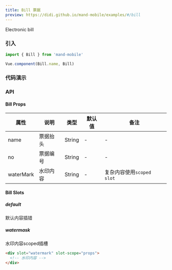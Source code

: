 ```yaml
---
title: Bill 票据
preview: https://didi.github.io/mand-mobile/examples/#/bill
---
```


Electronic bill

### 引入

```javascript
import { Bill } from 'mand-mobile'

Vue.component(Bill.name, Bill)
```

### 代码演示
<!-- DEMO -->

### API

#### Bill Props
|属性 | 说明 | 类型 | 默认值 | 备注 |
|----|-----|------|------ |------|
|name|票据抬头|String|-|-|
|no|票据编号|String|-|-|
|waterMark|水印内容|String|-|复杂内容使用`scoped slot`|

#### Bill Slots

##### default
默认内容插错

##### watermask
水印内容scoped插槽

```html
<div slot="watermark" slot-scope="props">
  <!-- 水印内容 -->
</div>
```